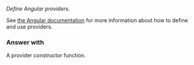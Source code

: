 *Define Angular providers.*

See
[the Angular documentation](https://docs.angularjs.org/api/auto/service/$provide#provider)
for more information about how to define and use providers.

### Answer with

A provider constructor function.
